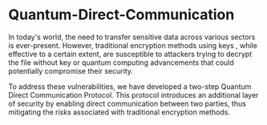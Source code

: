 # Quantum-Direct-Communication

In today's world, the need to transfer sensitive data across various sectors is ever-present. However, traditional encryption methods using keys , while effective to a certain extent, are susceptible to attackers trying to decrypt the file without key or quantum computing advancements that could potentially compromise their security. 

To address these vulnerabilities, we have developed a two-step Quantum Direct Communication Protocol. This protocol introduces an additional layer of security by enabling direct communication between two parties, thus mitigating the risks associated with traditional encryption methods.
